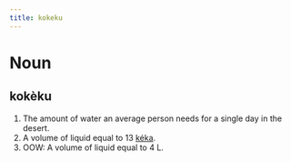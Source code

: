 ```yaml
---
title: kokeku
---
```


# Noun

## kokèku

1. The amount of water an average person needs for a single day in the desert.
2. A volume of liquid equal to 13 [kéka](../ke/keka.markdown).
3. OOW: A volume of liquid equal to 4 L.
